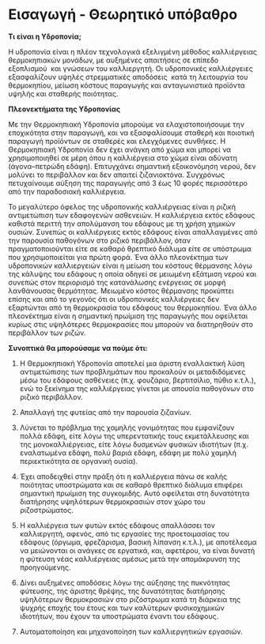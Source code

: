 Εισαγωγή - Θεωρητικό υπόβαθρο
=============================

**Τι είναι η Υδροπονία;**

Η υδροπονία είναι η πλέον τεχνολογικά εξελιγμένη μέθοδος καλλιέργειας θερμοκηπιακών μονάδων, με αυξημένες απαιτήσεις σε επίπεδο εξοπλισμού  και γνώσεων του καλλιεργητή. Οι υδροπονικές καλλιέργειες εξασφαλίζουν υψηλές στρεμματικές αποδόσεις  κατά τη λειτουργία του θερμοκηπίου, μείωση κόστους παραγωγής και ανταγωνιστικά προϊόντα υψηλής και σταθερής ποιότητας.

**Πλεονεκτήματα της Υδροπονίας**

Με την Θερμοκηπιακή Υδροπονία μπορούμε να ελαχιστοποιήσουμε την εποχικότητα στην παραγωγή, και να εξασφαλίσουμε σταθερή και ποιοτική παραγωγή προϊόντων σε σταθερές και ελεγχόμενες συνθήκες. Η Θερμοκηπιακή Υδροπονία δεν έχει ανάγκη από χώμα και μπορεί να χρησιμοποιηθεί σε μέρη όπου η καλλιέργεια στο χώμα είναι αδύνατη (άγονα–πετρώδη εδάφη).
Επιτυγχάνει σημαντική εξοικονόμηση νερού, δεν μολύνει το περιβάλλον και δεν απαιτεί ζιζανιοκτόνα. 
Συγχρόνως πετυχαίνουμε αύξηση της παραγωγής από 3 έως 10 φορές περισσότερο από την παραδοσιακή καλλιέργεια.

Το μεγαλύτερο όφελος της υδροπονικής καλλιέργειας είναι η ριζική αντιμετώπιση των εδαφογενών ασθενειών. Η καλλιέργεια εκτός εδάφους καθιστά περιττή την απολύμανση του εδάφους με τη χρήση χημικών ουσιών. Συνεπώς οι καλλιέργειες εκτός εδάφους είναι απαλλαγμένες από την παρουσία παθογόνων στο ριζικό περιβάλλον, όταν πραγματοποιούνται είτε σε καθαρό θρεπτικό διάλυμα είτε σε υπόστρωμα που χρησιμοποιείται για πρώτη φορά. Ένα άλλο πλεονέκτημα των υδροπονικών καλλιεργειών είναι η μείωση του κόστους θέρμανσης λόγω της κάλυψης του εδάφους η οποία οδηγεί σε μειωμένη εξάτμιση νερού και συνεπώς στον περιορισμό της κατανάλωσης ενέργειας σε μορφή λανθάνουσας θερμότητας. Μειωμένο κόστος θέρμανσης προκύπτει επίσης και από το γεγονός ότι οι υδροπονικές καλλιέργειες δεν εξαρτώνται από τη θερμοκρασία του εδάφους του θερμοκηπίου. Ένα άλλο πλεονέκτημα είναι η σημαντική πρωίμιση της παραγωγής που οφείλεται κυρίως στις υψηλότερες θερμοκρασίες που μπορούν να διατηρηθούν στο περιβάλλον των ριζών.

**Συνοπτικά θα μπορούσαμε να πούμε ότι:**
1. Η Θερμοκηπιακή Υδροπονία αποτελεί μια άριστη εναλλακτική λύση αντιμετώπισης των προβλημάτων που προκαλούν οι μεταδιδόμενες μέσω του εδάφους ασθένειες (π.χ. φουζάριο, βερτιτσίλιο, πύθιο κ.τ.λ.), ενώ το ξεκίνημα της καλλιέργειας γίνεται με απουσία παθογόνων στο ριζικό περιβάλλον.

2. Απαλλαγή της φυτείας από την παρουσία ζιζανίων.

3. Λύνεται το πρόβλημα της χαμηλής γονιμότητας που εμφανίζουν πολλά εδάφη, είτε λόγω της υπερεντατικής τους εκμετάλλευσης και της μονοκαλλιέργειας, είτε λόγω δυσμενών φυσικών ιδιοτήτων (π.χ. εναλατωμένα εδάφη, πολύ βαριά εδάφη, εδάφη με πολύ χαμηλή περιεκτικότητα σε οργανική ουσία).

4. Έχει αποδειχθεί στην πράξη ότι η καλλιέργεια πάνω σε καλής ποιότητας υποστρώματα και σε καθαρό θρεπτικό διάλυμα επιφέρει σημαντική πρωίμιση της συγκομιδής. Αυτό οφείλεται στη δυνατότητα διατήρησης υψηλότερων θερμοκρασιών στον χώρο του ριζοστρώματος.

5. Η καλλιέργεια των φυτών εκτός εδάφους απαλλάσσει τον καλλιεργητή, αφενός, από τις εργασίες της προετοιμασίας του εδάφους (όργωμα, φρεζάρισμα, βασική λίπανση κ.τ.λ.), με αποτέλεσμα να μειώνονται οι ανάγκες σε εργατικά, και, αφετέρου, να είναι δυνατή η φύτευση νέας καλλιέργειας αμέσως μετά την απομάκρυνση της προηγούμενης.

6. Δίνει αυξημένες αποδόσεις λόγω της αύξησης της πυκνότητας φύτευσης, της άριστης θρέψης, της δυνατότητας διατήρησης υψηλότερων θερμοκρασιών στο ριζόστρωμα κατά τη διάρκεια της ψυχρής εποχής του έτους και των καλύτερων φυσικοχημικών ιδιοτήτων, που έχουν τα υποστρώματα έναντι του εδάφους.

7. Αυτοματοποίηση και μηχανοποίηση των καλλιεργητικών εργασιών.
